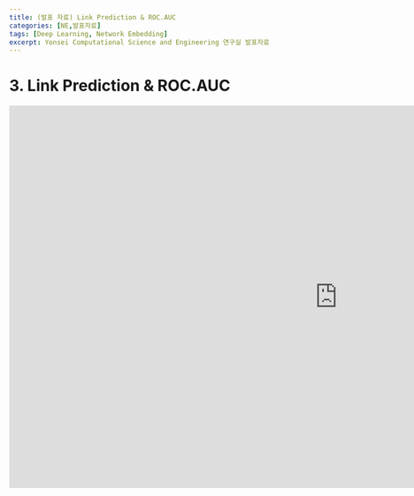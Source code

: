 ```yaml
---
title: (발표 자료) Link Prediction & ROC.AUC
categories: [NE,발표자료]
tags: [Deep Learning, Network Embedding]
excerpt: Yonsei Computational Science and Engineering 연구실 발표자료
---
```


# 3. Link Prediction & ROC.AUC
<iframe src="https://yonsei-my.sharepoint.com/personal/seunghan96_o365_yonsei_ac_kr/_layouts/15/Doc.aspx?sourcedoc={205b232a-2d40-44e4-aa42-c2590b7de949}&amp;action=embedview&amp;wdAr=1.7777777777777777" width="1186px" height="691px" frameborder="0">포함된 <a target="_blank" href="https://office.com">Microsoft Office</a> 프레젠테이션, 제공: <a target="_blank" href="https://office.com/webapps">Office</a></iframe>
